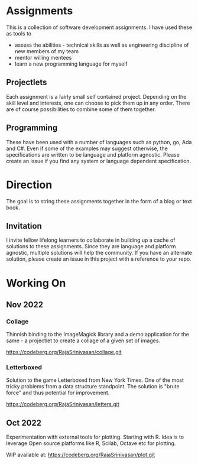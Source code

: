 # Assignments

This is a collection of software development assignments. I have used these as tools to 
- assess the abilities - technical skills as well as engineering discipline of new members of my team
- mentor willing mentees
- learn a new programming language for myself

## Projectlets

Each assignment is a fairly small self contained project. Depending on the skill level and interests, one can
choose to pick them up in any order. There are of course possibilities to combine some of them together.

## Programming

These have been used with a number of languages such as python, go, Ada and C#. Even if some of the examples may
suggest otherwise, the specifications are written to be language and platform agnostic. Please create an issue if you
find any system or language dependent specification.

# Direction

The goal is to string these assignments together in the form of a blog or text book. 

## Invitation

I invite fellow lifelong learners to collaborate in building up a cache of solutions to these assignments. Since they are language and platform agnostic, multiple solutions will help the community. If you have an alternate solution, please create an issue in this project with a reference to your repo.

# Working On

## Nov 2022

### Collage

Thinnish binding to the ImageMagick library and a demo application for the same - a projectlet to create a collage of a given set of images.

https://codeberg.org/RajaSrinivasan/collage.git

### Letterboxed

Solution to the game Letterboxed from New York Times. One of the most tricky problems from a data structure standpoint. The solution is "brute force" 
and thus potential for improvement.

https://codeberg.org/RajaSrinivasan/letters.git


## Oct 2022

Experimentation with external tools for plotting. Starting with R. Idea is to leverage Open source platforms like R, Scilab, Octave etc for plotting.

WIP available at: https://codeberg.org/RajaSrinivasan/plot.git
